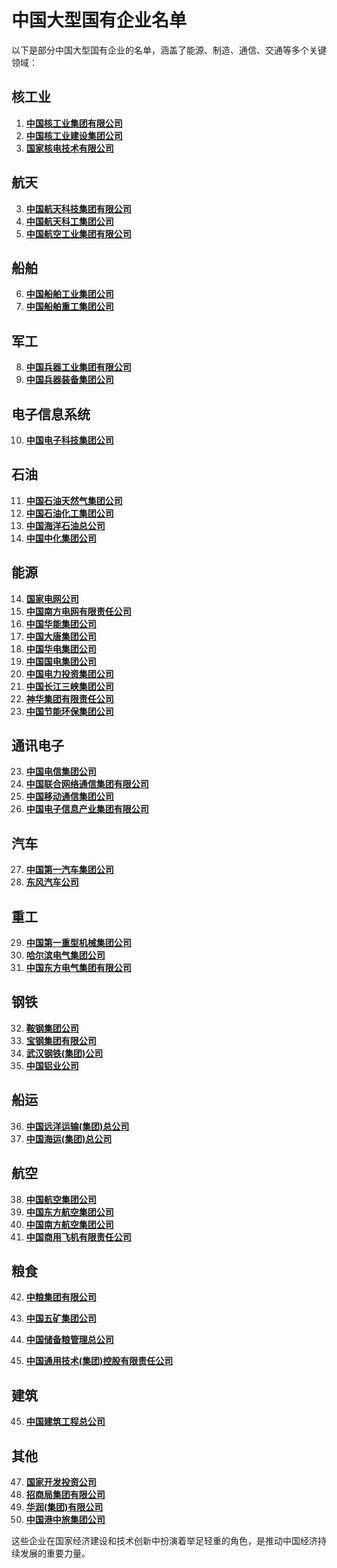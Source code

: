 # 中国大型国有企业名单

以下是部分中国大型国有企业的名单，涵盖了能源、制造、通信、交通等多个关键领域：

## 核工业
1. **[中国核工业集团有限公司](guoqi/中国核工业集团有限公司.md "中国核工业集团有限公司")**
2. **[中国核工业建设集团公司](guoqi/中国核工业建设集团公司.md "中国核工业建设集团公司")**
51. **[国家核电技术有限公司](guoqi/国家核电技术有限公司.md "国家核电技术有限公司")**

## 航天
3. **[中国航天科技集团有限公司](guoqi/中国航天科技集团有限公司.md "中国航天科技集团有限公司")**
4. **[中国航天科工集团公司](guoqi/中国航天科工集团公司.md "中国航天科工集团公司")**
5. **[中国航空工业集团有限公司](guoqi/中国航空工业集团有限公司.md "中国航空工业集团有限公司")**

## 船舶
6. **[中国船舶工业集团公司](guoqi/中国船舶工业集团公司.md "中国船舶工业集团公司")**
7. **[中国船舶重工集团公司](guoqi/中国船舶重工集团公司.md "中国船舶重工集团公司")**

## 军工
8. **[中国兵器工业集团有限公司](guoqi/中国兵器工业集团有限公司.md "中国兵器工业集团有限公司")**
9. **[中国兵器装备集团公司](guoqi/中国兵器装备集团公司.md "中国兵器装备集团公司")**

## 电子信息系统
10. **[中国电子科技集团公司](guoqi/中国电子科技集团公司.md "中国电子科技集团公司")**

## 石油
11. **[中国石油天然气集团公司](guoqi/中国石油天然气集团公司.md "中国石油天然气集团公司")**
12. **[中国石油化工集团公司](guoqi/中国石油化工集团公司.md "中国石油化工集团公司")**
13. **[中国海洋石油总公司](guoqi/中国海洋石油总公司.md "中国海洋石油总公司")**
41. **[中国中化集团公司](guoqi/中国中化集团公司.md "中国中化集团公司")**

## 能源
14. **[国家电网公司](guoqi/国家电网公司.md "国家电网公司")**
15. **[中国南方电网有限责任公司](guoqi/中国南方电网有限责任公司.md "中国南方电网有限责任公司")**
16. **[中国华能集团公司](guoqi/中国华能集团公司.md "中国华能集团公司")**
17. **[中国大唐集团公司](guoqi/中国大唐集团公司.md "中国大唐集团公司")**
18. **[中国华电集团公司](guoqi/中国华电集团公司.md "中国华电集团公司")**
19. **[中国国电集团公司](guoqi/中国国电集团公司.md "中国国电集团公司")**
20. **[中国电力投资集团公司](guoqi/中国电力投资集团公司.md "中国电力投资集团公司")**
21. **[中国长江三峡集团公司](guoqi/中国长江三峡集团公司.md "中国长江三峡集团公司")**
22. **[神华集团有限责任公司](guoqi/神华集团有限责任公司.md "神华集团有限责任公司")**
53. **[中国节能环保集团公司](guoqi/中国节能环保集团公司.md "中国节能环保集团公司")**

## 通讯电子
23. **[中国电信集团公司](guoqi/中国电信集团公司.md "中国电信集团公司")**
24. **[中国联合网络通信集团有限公司](guoqi/中国联合网络通信集团有限公司.md "中国联合网络通信集团有限公司")**
25. **[中国移动通信集团公司](guoqi/中国移动通信集团公司.md "中国移动通信集团公司")**
26. **[中国电子信息产业集团有限公司](guoqi/中国电子信息产业集团有限公司.md "中国电子信息产业集团有限公司")**

## 汽车
27. **[中国第一汽车集团公司](guoqi/中国第一汽车集团公司.md "中国第一汽车集团公司")**
28. **[东风汽车公司](guoqi/东风汽车公司.md "东风汽车公司")**

## 重工
29. **[中国第一重型机械集团公司](guoqi/中国第一重型机械集团公司.md "中国第一重型机械集团公司")**
30. **[哈尔滨电气集团公司](guoqi/哈尔滨电气集团公司.md "哈尔滨电气集团公司")**
31. **[中国东方电气集团有限公司](guoqi/中国东方电气集团有限公司.md "中国东方电气集团有限公司")**

## 钢铁
32. **[鞍钢集团公司](guoqi/鞍钢集团公司.md "鞍钢集团公司")**
33. **[宝钢集团有限公司](guoqi/宝钢集团有限公司.md "宝钢集团有限公司")**
34. **[武汉钢铁(集团)公司](guoqi/武汉钢铁(集团)公司.md "武汉钢铁(集团)公司")**
35. **[中国铝业公司](guoqi/中国铝业公司.md "中国铝业公司")**

## 船运
36. **[中国远洋运输(集团)总公司](guoqi/中国远洋运输(集团)总公司.md "中国远洋运输(集团)总公司")**
37. **[中国海运(集团)总公司](guoqi/中国海运(集团)总公司.md "中国海运(集团)总公司")**

## 航空
38. **[中国航空集团公司](guoqi/中国航空集团公司.md "中国航空集团公司")**
39. **[中国东方航空集团公司](guoqi/中国东方航空集团公司.md "中国东方航空集团公司")**
40. **[中国南方航空集团公司](guoqi/中国南方航空集团公司.md "中国南方航空集团公司")**
52. **[中国商用飞机有限责任公司](guoqi/中国商用飞机有限责任公司.md "中国商用飞机有限责任公司")**

## 粮食
42. **[中粮集团有限公司](guoqi/中粮集团有限公司.md "中粮集团有限公司")**
43. **[中国五矿集团公司](guoqi/中国五矿集团公司.md "中国五矿集团公司")**
46. **[中国储备粮管理总公司](guoqi/中国储备粮管理总公司.md "中国储备粮管理总公司")**

44. **[中国通用技术(集团)控股有限责任公司](guoqi/中国通用技术(集团)控股有限责任公司.md "中国通用技术(集团)控股有限责任公司")**

## 建筑
45. **[中国建筑工程总公司](guoqi/中国建筑工程总公司.md "中国建筑工程总公司")**

## 其他
47. **[国家开发投资公司](guoqi/国家开发投资公司.md "国家开发投资公司")**
48. **[招商局集团有限公司](guoqi/招商局集团有限公司.md "招商局集团有限公司")**
49. **[华润(集团)有限公司](guoqi/华润(集团)有限公司.md "华润(集团)有限公司")**
50. **[中国港中旅集团公司](guoqi/中国港中旅集团公司.md "中国港中旅集团公司")**

这些企业在国家经济建设和技术创新中扮演着举足轻重的角色，是推动中国经济持续发展的重要力量。